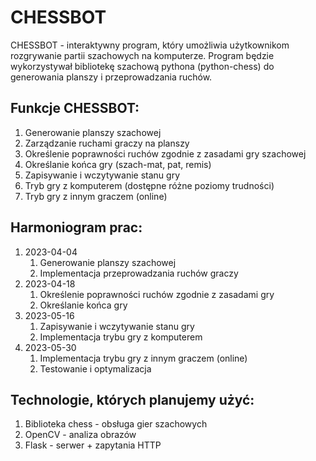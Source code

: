 # CHESSBOT

CHESSBOT - interaktywny program, który umożliwia użytkownikom rozgrywanie partii szachowych na komputerze. Program będzie wykorzystywał bibliotekę szachową pythona (python-chess) do generowania planszy i przeprowadzania ruchów.



## Funkcje CHESSBOT:

1. Generowanie planszy szachowej
2. Zarządzanie ruchami graczy na planszy
3. Określenie poprawności ruchów zgodnie z zasadami gry szachowej
4. Określanie końca gry (szach-mat, pat, remis)
5. Zapisywanie i wczytywanie stanu gry
6. Tryb gry z komputerem (dostępne różne poziomy trudności)
7. Tryb gry z innym graczem (online)

## Harmoniogram prac:

1. 2023-04-04
    1. Generowanie planszy szachowej
    2. Implementacja przeprowadzania ruchów graczy
2. 2023-04-18
    1. Określenie poprawności ruchów zgodnie z zasadami gry
    2. Określanie końca gry
3. 2023-05-16
    1. Zapisywanie i wczytywanie stanu gry
    2. Implementacja trybu gry z komputerem
4. 2023-05-30
    1. Implementacja trybu gry z innym graczem (online)
    2. Testowanie i optymalizacja
 
## Technologie, których planujemy użyć:

1. Biblioteka chess - obsługa gier szachowych
2. OpenCV - analiza obrazów
3. Flask - serwer + zapytania HTTP
